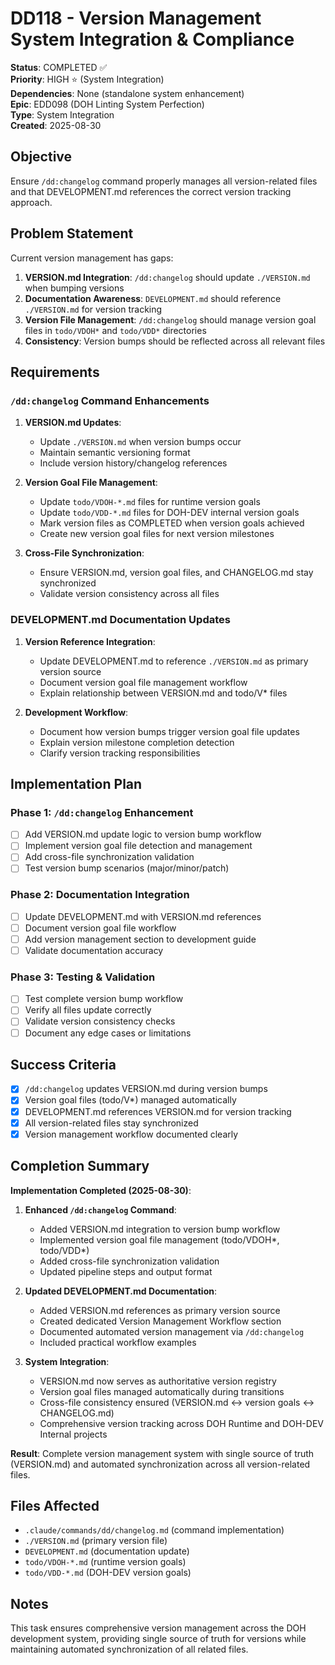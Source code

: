 # DD118 - Version Management System Integration & Compliance

**Status**: COMPLETED ✅  
**Priority**: HIGH ⭐ (System Integration)  
**Dependencies**: None (standalone system enhancement)  
**Epic**: EDD098 (DOH Linting System Perfection)  
**Type**: System Integration  
**Created**: 2025-08-30

## Objective

Ensure `/dd:changelog` command properly manages all version-related files and that DEVELOPMENT.md references the correct version tracking approach.

## Problem Statement

Current version management has gaps:

1. **VERSION.md Integration**: `/dd:changelog` should update `./VERSION.md` when bumping versions
2. **Documentation Awareness**: `DEVELOPMENT.md` should reference `./VERSION.md` for version tracking
3. **Version File Management**: `/dd:changelog` should manage version goal files in `todo/VDOH*` and `todo/VDD*` directories
4. **Consistency**: Version bumps should be reflected across all relevant files

## Requirements

### `/dd:changelog` Command Enhancements

1. **VERSION.md Updates**:
   - Update `./VERSION.md` when version bumps occur
   - Maintain semantic versioning format
   - Include version history/changelog references

2. **Version Goal File Management**:
   - Update `todo/VDOH-*.md` files for runtime version goals
   - Update `todo/VDD-*.md` files for DOH-DEV internal version goals  
   - Mark version files as COMPLETED when version goals achieved
   - Create new version goal files for next version milestones

3. **Cross-File Synchronization**:
   - Ensure VERSION.md, version goal files, and CHANGELOG.md stay synchronized
   - Validate version consistency across all files

### DEVELOPMENT.md Documentation Updates

1. **Version Reference Integration**:
   - Update DEVELOPMENT.md to reference `./VERSION.md` as primary version source
   - Document version goal file management workflow
   - Explain relationship between VERSION.md and todo/V* files

2. **Development Workflow**:
   - Document how version bumps trigger version goal file updates
   - Explain version milestone completion detection
   - Clarify version tracking responsibilities

## Implementation Plan

### Phase 1: `/dd:changelog` Enhancement
- [ ] Add VERSION.md update logic to version bump workflow
- [ ] Implement version goal file detection and management
- [ ] Add cross-file synchronization validation
- [ ] Test version bump scenarios (major/minor/patch)

### Phase 2: Documentation Integration  
- [ ] Update DEVELOPMENT.md with VERSION.md references
- [ ] Document version goal file workflow
- [ ] Add version management section to development guide
- [ ] Validate documentation accuracy

### Phase 3: Testing & Validation
- [ ] Test complete version bump workflow
- [ ] Verify all files update correctly
- [ ] Validate version consistency checks
- [ ] Document any edge cases or limitations

## Success Criteria

- [x] `/dd:changelog` updates VERSION.md during version bumps
- [x] Version goal files (todo/V*) managed automatically
- [x] DEVELOPMENT.md references VERSION.md for version tracking
- [x] All version-related files stay synchronized
- [x] Version management workflow documented clearly

## Completion Summary

**Implementation Completed (2025-08-30)**:

1. **Enhanced `/dd:changelog` Command**:
   - Added VERSION.md integration to version bump workflow
   - Implemented version goal file management (todo/VDOH*, todo/VDD*)
   - Added cross-file synchronization validation
   - Updated pipeline steps and output format

2. **Updated DEVELOPMENT.md Documentation**:
   - Added VERSION.md references as primary version source
   - Created dedicated Version Management Workflow section
   - Documented automated version management via `/dd:changelog`
   - Included practical workflow examples

3. **System Integration**:
   - VERSION.md now serves as authoritative version registry
   - Version goal files managed automatically during transitions
   - Cross-file consistency ensured (VERSION.md ↔ version goals ↔ CHANGELOG.md)
   - Comprehensive version tracking across DOH Runtime and DOH-DEV Internal projects

**Result**: Complete version management system with single source of truth (VERSION.md) and automated synchronization across all version-related files.

## Files Affected

- `.claude/commands/dd/changelog.md` (command implementation)
- `./VERSION.md` (primary version file)
- `DEVELOPMENT.md` (documentation update)
- `todo/VDOH-*.md` (runtime version goals)
- `todo/VDD-*.md` (DOH-DEV version goals)

## Notes

This task ensures comprehensive version management across the DOH development system, providing single source of truth for versions while maintaining automated synchronization of all related files.